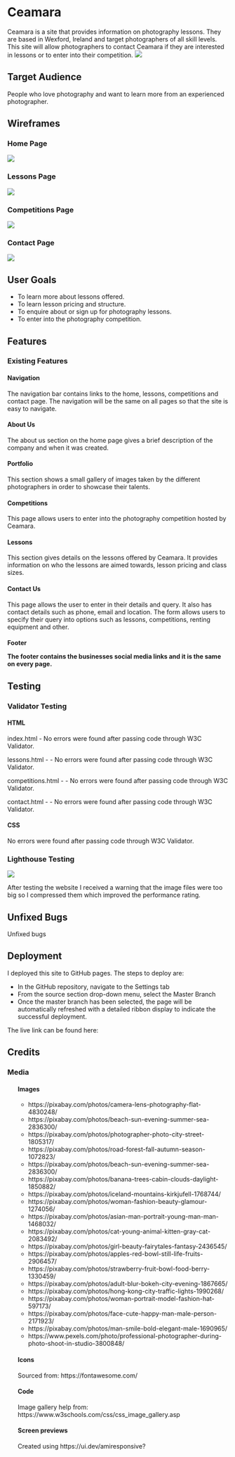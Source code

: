 <h1>Ceamara</h1>
Ceamara is a site that provides information on photography lessons. They are based in Wexford, Ireland and target photographers of all skill levels. This site will allow photographers to contact Ceamara if they are interested in lessons or to enter into their competition.

<img src="assets/images/screen-sizes.PNG">

<h2>Target Audience</h2>
<p>People who love photography and want to learn more from an experienced photographer.
</p>

<h2>Wireframes</h2>
<h3>Home Page</h3>
<img src="assets/images/home-wireframe.PNG">
<h3>Lessons Page</h3>
<img src="assets/images/lessons-wireframe.PNG">
<h3>Competitions Page</h3>
<img src="assets/images/competitions-wireframe.PNG">
<h3>Contact Page</h3>
<img src="assets/images/contact-wireframe.PNG">


<h2>User Goals</h2>
<ul>
<li>To learn more about lessons offered.</li>
<li>To learn lesson pricing and structure.</li>
<li>To enquire about or sign up for photography lessons.</li>
<li>To enter into the photography competition.</li>
</ul>

<h2>Features</h2>
<h3>Existing Features</h3>
<h4>Navigation</h4>
<p>The navigation bar contains links to the home, lessons, competitions and contact page. The navigation will be the same on all pages so that the site is easy to navigate.</p>
<h4>About Us</h4>
<p>The about us section on the home page gives a brief description of the company and when it was created.</p>
<h4>Portfolio</h4>
<p>This section shows a small gallery of images taken by the different photographers in order to showcase their talents.</p>
<h4>Competitions</h4>
<p>This page allows users to enter into the photography competition hosted by Ceamara.</p>
<h4>Lessons</h4>
<p>This section gives details on the lessons offered by Ceamara. It provides information on who the lessons are aimed towards, lesson pricing and class sizes.</p>
<h4>Contact Us</h4>
<p>This page allows the user to enter in their details and query. It also has contact details such as phone, email and location. The form allows users to specify their query into options such as lessons, competitions, renting equipment and other.</p>
<h4>Footer</p>
<p>The footer contains the businesses social media links and it is the same on every page.</p>

<h2>Testing</h2>
<h3>Validator Testing</h3>
<h4>HTML</h4>
<p>index.html - No errors were found after passing code through W3C Validator.</p>
<p>lessons.html - - No errors were found after passing code through W3C Validator.</p>
<p>competitions.html - - No errors were found after passing code through W3C Validator.</p>
<p>contact.html - - No errors were found after passing code through W3C Validator.</p>

<h4>CSS</h4>
<p>No errors were found after passing code through W3C Validator.</p>

<h3>Lighthouse Testing</h3>
<img src="assets/images/lighthouse-report.PNG"></image>
<p>After testing the website I received a warning that the image files were too big so I compressed them which improved the performance rating.</p>

<h2>Unfixed Bugs</h2>
<p>Unfixed bugs</p>

<h2>Deployment</h2>
<p>I deployed this site to GitHub pages. The steps to deploy are:</p>
<ul>
<li>In the GitHub repository, navigate to the Settings tab</li>
<li>From the source section drop-down menu, select the Master Branch</li>
<li>Once the master branch has been selected, the page will be automatically refreshed with a detailed ribbon display to indicate the successful deployment.</li> </ul>
<p>The live link can be found here:</p>

<h2>Credits</h2>
<h3>Media</h3>
<ul>
<h4>Images</h4>
<ul>
<li>https://pixabay.com/photos/camera-lens-photography-flat-4830248/</li>
<li>https://pixabay.com/photos/beach-sun-evening-summer-sea-2836300/</li>
<li>https://pixabay.com/photos/photographer-photo-city-street-1805317/</li>
<li>https://pixabay.com/photos/road-forest-fall-autumn-season-1072823/</li>
<li>https://pixabay.com/photos/beach-sun-evening-summer-sea-2836300/</li>
<li>https://pixabay.com/photos/banana-trees-cabin-clouds-daylight-1850882/</li>
<li>https://pixabay.com/photos/iceland-mountains-kirkjufell-1768744/</li>
<li>https://pixabay.com/photos/woman-fashion-beauty-glamour-1274056/</li>
<li>https://pixabay.com/photos/asian-man-portrait-young-man-man-1468032/</li>
<li>https://pixabay.com/photos/cat-young-animal-kitten-gray-cat-2083492/</li>
<li>https://pixabay.com/photos/girl-beauty-fairytales-fantasy-2436545/</li>
<li>https://pixabay.com/photos/apples-red-bowl-still-life-fruits-2906457/</li>
<li>https://pixabay.com/photos/strawberry-fruit-bowl-food-berry-1330459/</li>
<li>https://pixabay.com/photos/adult-blur-bokeh-city-evening-1867665/</li>
<li>https://pixabay.com/photos/hong-kong-city-traffic-lights-1990268/</li>
<li>https://pixabay.com/photos/woman-portrait-model-fashion-hat-597173/</li>
<li>https://pixabay.com/photos/face-cute-happy-man-male-person-2171923/</li>
<li>https://pixabay.com/photos/man-smile-bold-elegant-male-1690965/</li>
<li>https://www.pexels.com/photo/professional-photographer-during-photo-shoot-in-studio-3800848/</li>
</ul
>
<h4>Icons</h4>
Sourced from: https://fontawesome.com/

<h4>Code</h4>
Image gallery help from: https://www.w3schools.com/css/css_image_gallery.asp

<h4>Screen previews</h4>
Created using https://ui.dev/amiresponsive?



</ul>
